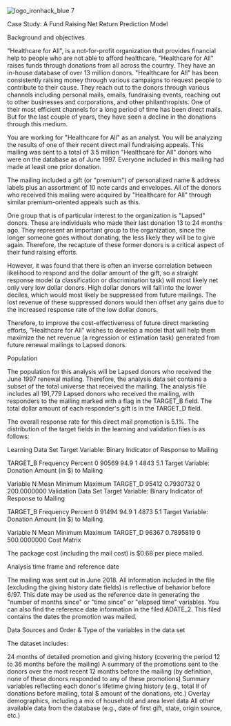 ![logo_ironhack_blue 7](https://user-images.githubusercontent.com/23629340/40541063-a07a0a8a-601a-11e8-91b5-2f13e4e6b441.png)

Case Study: A Fund Raising Net Return Prediction Model

Background and objectives

"Healthcare for All", is a not-for-profit organization that provides financial help to people who are not able to afford healthcare. "Healthcare for All" raises funds through donations from all across the country. They have an in-house database of over 13 million donors. "Healthcare for All" has been consistently raising money through various campaigns to request people to contribute to their cause. They reach out to the donors through various channels including personal mails, emails, fundraising events, reaching out to other businesses and corporations, and other philanthropists. One of their most efficient channels for a long period of time has been direct mails. But for the last couple of years, they have seen a decline in the donations through this medium.

You are working for "Healthcare for All" as an analyst. You will be analyzing the results of one of their recent direct mail fundraising appeals. This mailing was sent to a total of 3.5 million "Healthcare for All" donors who were on the database as of June 1997. Everyone included in this mailing had made at least one prior donation.

The mailing included a gift (or "premium") of personalized name & address labels plus an assortment of 10 note cards and envelopes. All of the donors who received this mailing were acquired by "Healthcare for All" through similar premium-oriented appeals such as this.

One group that is of particular interest to the organization is "Lapsed" donors. These are individuals who made their last donation 13 to 24 months ago. They represent an important group to the organization, since the longer someone goes without donating, the less likely they will be to give again. Therefore, the recapture of these former donors is a critical aspect of their fund raising efforts.

However, it was found that there is often an inverse correlation between likelihood to respond and the dollar amount of the gift, so a straight response model (a classification or discrimination task) will most likely net only very low dollar donors. High dollar donors will fall into the lower deciles, which would most likely be suppressed from future mailings. The lost revenue of these suppressed donors would then offset any gains due to the increased response rate of the low dollar donors.

Therefore, to improve the cost-effectiveness of future direct marketing efforts, "Healthcare for All" wishes to develop a model that will help them maximize the net revenue (a regression or estimation task) generated from future renewal mailings to Lapsed donors.

Population

The population for this analysis will be Lapsed donors who received the June 1997 renewal mailing. Therefore, the analysis data set contains a subset of the total universe that received the mailing. The analysis file includes all 191,779 Lapsed donors who received the mailing, with responders to the mailing marked with a flag in the TARGET_B field. The total dollar amount of each responder's gift is in the TARGET_D field.

The overall response rate for this direct mail promotion is 5.1%. The distribution of the target fields in the learning and validation files is as follows:

Learning Data Set Target Variable: Binary Indicator of Response to Mailing

TARGET_B	Frequency	Percent
0	90569	94.9
1	4843	5.1
Target Variable: Donation Amount (in $) to Mailing

Variable	N	Mean	Minimum	Maximum
TARGET_D	95412	0.7930732	0	200.0000000
Validation Data Set Target Variable: Binary Indicator of Response to Mailing

TARGET_B	Frequency	Percent
0	91494	94.9
1	4873	5.1
Target Variable: Donation Amount (in $) to Mailing

Variable	N	Mean	Minimum	Maximum
TARGET_D	96367	0.7895819	0	500.0000000
Cost Matrix

The package cost (including the mail cost) is $0.68 per piece mailed.

Analysis time frame and reference date

The mailing was sent out in June 2018. All information included in the file (excluding the giving history date fields) is reflective of behavior before 6/97. This date may be used as the reference date in generating the "number of months since" or "time since" or "elapsed time" variables. You can also find the reference date information in the filed ADATE_2. This filed contains the dates the promotion was mailed.

Data Sources and Order & Type of the variables in the data set

The dataset includes:

24 months of detailed promotion and giving history (covering the period 12 to 36 months before the mailing)
A summary of the promotions sent to the donors over the most recent 12 months before the mailing (by definition, none of these donors responded to any of these promotions)
Summary variables reflecting each donor's lifetime giving history (e.g., total # of donations before mailing, total $ amount of the donations, etc.)
Overlay demographics, including a mix of household and area level data
All other available data from the database (e.g., date of first gift, state, origin source, etc.)
